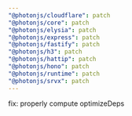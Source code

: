 ```yaml
---
"@photonjs/cloudflare": patch
"@photonjs/core": patch
"@photonjs/elysia": patch
"@photonjs/express": patch
"@photonjs/fastify": patch
"@photonjs/h3": patch
"@photonjs/hattip": patch
"@photonjs/hono": patch
"@photonjs/runtime": patch
"@photonjs/srvx": patch
---
```


fix: properly compute optimizeDeps
